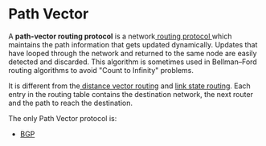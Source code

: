# Path Vector

A **path-vector routing protocol** is a network[ routing protocol ](../../../)which maintains the path information that gets updated dynamically. Updates that have looped through the network and returned to the same node are easily detected and discarded. This algorithm is sometimes used in Bellman–Ford routing algorithms to avoid "Count to Infinity" problems.

It is different from the[ distance vector routing](../../igp/distance-vector/) and [link state routing](../../igp/link-state/). Each entry in the routing table contains the destination network, the next router and the path to reach the destination.

The only Path Vector protocol is:

* [BGP](bgp.md)

